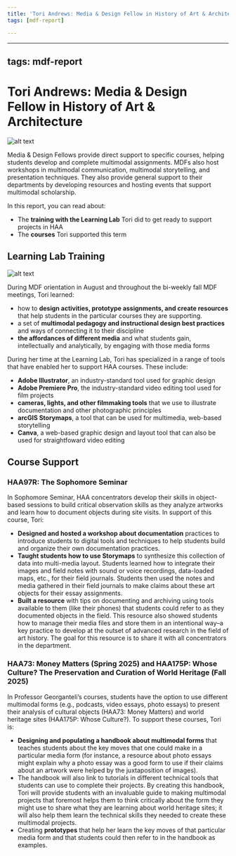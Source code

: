 ```yaml
---
title: 'Tori Andrews: Media & Design Fellow in History of Art & Architecture'
tags: [mdf-report]

---
```


---
tags: mdf-report
---

# Tori Andrews: Media & Design Fellow in History of Art & Architecture

![alt text](https://files.slack.com/files-pri/T0HTW3H0V-F063CV03Q2Z/fall_2023-26.png?pub_secret=bb8a912c40)

Media & Design Fellows provide direct support to specific courses, helping students develop and complete multimodal assignments. MDFs also host workshops in multimodal communication, multimodal storytelling, and presentation techniques. They also provide general support to their departments by developing resources and hosting events that support multimodal scholarship.

In this report, you can read about:
* The **training with the Learning Lab** Tori did to get ready to support projects in HAA
* The **courses** Tori supported this term

## Learning Lab Training

![alt text](https://files.slack.com/files-pri/T0HTW3H0V-F084JBBNV4J/mdf-fall-2024-12.png?pub_secret=fb85169cd7)

During MDF orientation in August and throughout the bi-weekly fall MDF meetings, Tori learned:
* how to **design activities, prototype assignments, and create resources** that help students in the particular courses they are supporting.
* a set of **multimodal pedagogy and instructional design best practices** and ways of connecting it to their discipline
* **the affordances of different media** and what students gain, intellectually and analytically, by engaging with those media forms

During her time at the Learning Lab, Tori has specialized in a range of tools that have enabled her to support HAA courses. These include:
* **Adobe Illustrator**, an industry-standard tool used for graphic design
* **Adobe Premiere Pro**, the industry-standard video editing tool used for film projects
* **cameras, lights, and other filmmaking tools** that we use to illustrate documentation and other photographic principles
* **arcGIS Storymaps**, a tool that can be used for multimedia, web-based storytelling
* **Canva**, a web-based graphic design and layout tool that can also be used for straightfoward video editing

## Course Support

### HAA97R: The Sophomore Seminar

In Sophomore Seminar, HAA concentrators develop their skills in object-based sessions to build critical observation skills as they analyze artworks and learn how to document objects during site visits. In support of this course, Tori:

* **Designed and hosted a workshop about documentation** practices to introduce students to digital tools and techniques to help students build and organize their own documentation practices. 
* **Taught students how to use Storymaps** to synthesize this collection of data into multi-media layout. Students learned how to integrate their images and field notes with sound or voice recordings, data-loaded maps, etc., for their field journals. Students then used the notes and media gathered in their field journals to make claims about these art objects for their essay assignments.
* **Built a resource** with tips on documenting and archiving using tools available to them (like their phones) that students could refer to as they documented objects in the field. This resource also showed students how to manage their media files and store them in an intentional way–a key practice to develop at the outset of advanced research in the field of art history. The goal for this resource is to share it with all concentrators in the department.

### HAA73: Money Matters (Spring 2025) and HAA175P: Whose Culture? The Preservation and Curation of World Heritage (Fall 2025)

In Professor Georganteli’s courses, students have the option to use different multimodal forms (e.g., podcasts, video essays, photo essays) to present their analysis of cultural objects (HAA73: Money Matters) and world heritage sites (HAA175P: Whose Culture?). To support these courses, Tori is:

- **Designing and populating a handbook about multimodal forms** that teaches students about the key moves that one could make in a particular media form (for instance, a resource about photo essays might explain why a photo essay was a good form to use if their claims about an artwork were helped by the juxtaposition of images). 
- The handbook will also link to tutorials in different technical tools that students can use to complete their projects. By creating this handbook, Tori will provide students with an invaluable guide to making multimodal projects that foremost helps them to think critically about the form they might use to share what they are learning about world heritage sites; it will also help them learn the technical skills they needed to create these multimodal projects.
- Creating **prototypes** that help her learn the key moves of that particular media form and that students could then refer to in the handbook as examples.